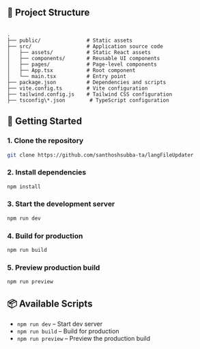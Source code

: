 
## 📁 Project Structure
```

.
├── public/               # Static assets
├── src/                  # Application source code
│   ├── assets/           # Static React assets
│   ├── components/       # Reusable UI components
│   ├── pages/            # Page-level components
│   ├── App.tsx           # Root component
│   └── main.tsx          # Entry point
├── package.json          # Dependencies and scripts
├── vite.config.ts        # Vite configuration
├── tailwind.config.js    # Tailwind CSS configuration
├── tsconfig\*.json        # TypeScript configuration

````

## 🚀 Getting Started

### 1. Clone the repository
```bash
git clone https://github.com/santhoshsubba-ta/langFileUpdater
````

### 2. Install dependencies

```bash
npm install
```

### 3. Start the development server

```bash
npm run dev
```

### 4. Build for production

```bash
npm run build
```

### 5. Preview production build

```bash
npm run preview
```

## 📦 Available Scripts

* `npm run dev` – Start dev server
* `npm run build` – Build for production
* `npm run preview` – Preview the production build